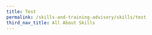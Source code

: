 ```yaml
---
title: Test
permalink: /skills-and-training-advisory/skills/test
third_nav_title: All About Skills
---
```

